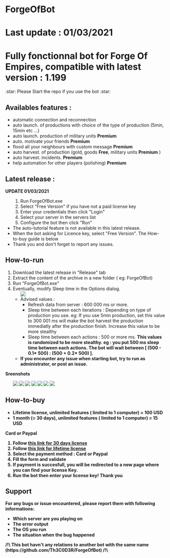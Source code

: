 # ForgeOfBot
# Last update : 01/03/2021

<h1><b> Fully fonctionnal bot for Forge Of Empires, compatible with latest version : 1.199 </b></h1>
:star: Please Start the repo if you use the bot :star:
</star>
<p> 
 <h2> Availables features : </h2>
 <ul>
   <li>automatic connection and reconnection</li>
   <li>auto launch. of productions with choice of the type of production (5min, 15min etc ...)</li>
   <li>auto launch. production of military units <b>Premium</b> </li>
   <li>auto. motivate your friends <b>Premium</b></li>
   <li>flood all your neighbours with custom message <b>Premium</b> </li>
   <li>auto harvest. of production (gold, goods <b>Free</b>, military units <b>Premium</b> )</li>
   <li>auto harvest. incidents. <b>Premium</b> </li>
   <li>help automation for other players (polishing) <b>Premium</b> </li>
  </ul>
</p>

<p>
<h2> <b> Latest release : </b> </h2>
  <b> UPDATE 01/03/2021 </b>
  <ul>
    <ol>
     <li> Run ForgeOfBot.exe </li>
     <li> Select "Free Version" if you have not a paid license key </li>
     <li> Enter your credentials then click "Login" </li>
     <li> Select your server in the servers list </li>
     <li> Configure the bot then click "Run" </li>
   </ol>
   <li> The auto-tutorial feature is not available in this latest release. </li>
   <li> When the bot asking for Licence key, select "Free Version". The How-to-buy guide is below</li>
   <li> Thank you and don't forget to report any issues.</li>
  </ul>
</p>

<p>
<h2> <b> How-to-run </b> </h2>
<ol>
 <li>Download the latest release in "Release" tab </li>
 <li>Extract the content of the archive in a new folder ( eg: ForgeOfBot)</li>
 <li>Run "ForgeOfBot.exe"</li>
 <li>Eventually, modify Sleep time in the Options dialog. 
  <ul> 
  <img src="https://github.com/theoschiavi/ForgeOfBot/blob/master/options_c2.PNG?raw=true">
   <li> Advised values : 
     <ul>
      <li> Refresh data from server : 600 000 ms or more. </li>
      <li> Sleep time between each iterations : Depending on type of production you use. eg: If you use 5min production, set this value to 300 001 ms will make the bot harvest the production immediatly after the production finish. Increase this value to be more stealthy </li>
      <li> Sleep time between each actions : 500 or more ms. <b> This values is randomized to be more stealthy. eg : you put 500 ms sleep time between each actions. The bot will wait between [ (500 - 0.1* 500) : (500 + 0.2* 500) ]. </li>
      </ul>
   </li>
 <li> If you encounter any issue when starting bot, try to run as administrator, or post an issue.</li>
 </ol>
</p>
 
 
<p> <b> Sreenshots </b>
 <ul>
 <img src="https://github.com/theoschiavi/ForgeOfBot/blob/master/login_screen.PNG?raw=true">
 <img src="https://github.com/theoschiavi/ForgeOfBot/blob/master/servr_selection.png?raw=true">
 <img src="https://github.com/theoschiavi/ForgeOfBot/blob/master/main_tab.PNG?raw=true">
 <img src="https://github.com/theoschiavi/ForgeOfBot/blob/master/harvest_tab.PNG?raw=true">
 <img src="https://github.com/theoschiavi/ForgeOfBot/blob/master/army_tab.PNG?raw=true">
 <img src="https://github.com/theoschiavi/ForgeOfBot/blob/master/licence_form.PNG?raw=true">
 <img src="https://github.com/theoschiavi/ForgeOfBot/blob/master/supplies_tab.PNG?raw=true">
</ul>
</p>

<p>
<h2> <b> How-to-buy </b> </h2>
<ul>
 <li> <b> Lifetime license, unlimited features ( limited to 1 computer) = 100 USD </b> </li>
 <li> <b> 1 month (= 30 days), unlimited features ( limited to 1 computer) = 15 USD </b> </li>
</ul>
<b> Card or Paypal </b>
<ol>
 <li> Follow <a href="https://app.cryptolens.io/Form/P/bboemJw9/735">this link for 30 days license</a> </li>
 <li> Follow <a href="https://app.cryptolens.io/Form/P/P6dRVrtF/921">this link for lifetime license</a> </li>
 <li> Select the payment method : Card or Paypal </li>
 <li> Fill the form and validate </li>
 <li> If payment is succesfull, you will be redirected to a new page where you can find your license Key.</li>
 <li> Run the bot then enter your license key! Thank you </li>
</ol>

 <p>
 <h2>Support</h2>
 For any bugs or issue encountered, please report them with following informations:
 <ul>
 <li>Which server are you playing on</li>
 <li>The error output</li>
 <li>The OS you run</li>
 <li>The situation when the bug happened</li>
 </ul>
 </p>
 
 <p> /!\ This bot havn't any relations to another bot with the same name (https://github.com/Th3C0D3R/ForgeOfBot)  /!\ </p>

